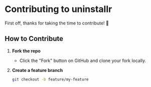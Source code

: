# Contributing to uninstallr

First off, thanks for taking the time to contribute! 🎉

## How to Contribute

1. **Fork the repo**
   - Click the "Fork" button on GitHub and clone your fork locally.

2. **Create a feature branch**
   ```bash
   git checkout -b feature/my-feature


